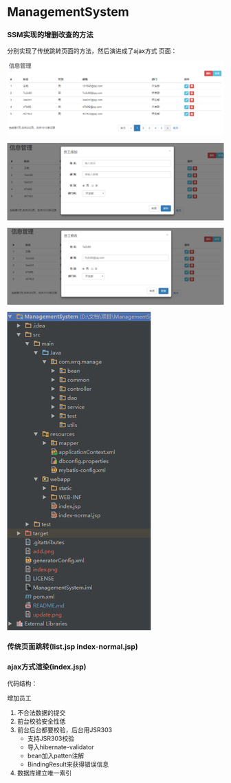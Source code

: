 # ManagementSystem
### SSM实现的增删改查的方法
分别实现了传统跳转页面的方法，然后演进成了ajax方式
页面：

![index.png](.\png\index.png)

![add.png](.\png\add.png)

![update.png](.\png\update.png)

![结构.png](.\png\结构.png)


### 传统页面跳转(list.jsp index-normal.jsp)
### ajax方式渲染(index.jsp)
代码结构：


增加员工

1. 不合法数据的提交
2. 前台校验安全性低
3. 前台后台都要校验，后台用JSR303
    -  支持JSR303校验
    -  导入hibernate-validator
    -  bean加入patten注解
    -  BindingResult来获得错误信息
4. 数据库建立唯一索引